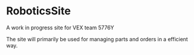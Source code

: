 # RoboticsSite
A work in progress site for VEX team 5776Y

The site will primarily be used for managing parts and orders in a efficient way.
